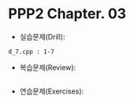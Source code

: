 # PPP2 Chapter. 03
* 실습문제(Drill): 
```
d_7.cpp : 1-7
```
* 복습문제(Review): 
```

```
* 연습문제(Exercises): 
```
```